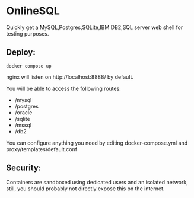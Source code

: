 
# OnlineSQL
Quickly get a MySQL,Postgres,SQLite,IBM DB2,SQL server web shell for testing purposes.

## Deploy:

    docker compose up

nginx will listen on http://localhost:8888/ by default.

You will be able to access the following routes:
- /mysql
- /postgres
- /oracle
- /sqlite
- /mssql
- /db2

You can configure anything you need by editing docker-compose.yml and proxy/templates/default.conf

## Security:
Containers are sandboxed using dedicated users and an isolated network, still, you should probably not directly expose this on the internet.

